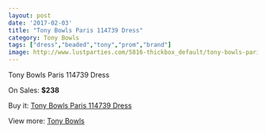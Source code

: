 ```yaml
---
layout: post
date: '2017-02-03'
title: "Tony Bowls Paris 114739 Dress"
category: Tony Bowls
tags: ["dress","beaded","tony","prom","brand"]
image: http://www.lustparties.com/5816-thickbox_default/tony-bowls-paris-114739-dress.jpg
---
```

Tony Bowls Paris 114739 Dress

On Sales: **$238**
<a href="https://www.lustparties.com/en/tony-bowls/1973-tony-bowls-paris-114739-dress.html"><amp-img layout="responsive" width="600" height="600" src="//www.lustparties.com/5816-thickbox_default/tony-bowls-paris-114739-dress.jpg" alt="Tony Bowls Paris 114739 Dress 0" /></a>
<a href="https://www.lustparties.com/en/tony-bowls/1973-tony-bowls-paris-114739-dress.html"><amp-img layout="responsive" width="600" height="600" src="//www.lustparties.com/5817-thickbox_default/tony-bowls-paris-114739-dress.jpg" alt="Tony Bowls Paris 114739 Dress 1" /></a>
<a href="https://www.lustparties.com/en/tony-bowls/1973-tony-bowls-paris-114739-dress.html"><amp-img layout="responsive" width="600" height="600" src="//www.lustparties.com/5818-thickbox_default/tony-bowls-paris-114739-dress.jpg" alt="Tony Bowls Paris 114739 Dress 2" /></a>

Buy it: [Tony Bowls Paris 114739 Dress](https://www.lustparties.com/en/tony-bowls/1973-tony-bowls-paris-114739-dress.html "Tony Bowls Paris 114739 Dress")

View more: [Tony Bowls](https://www.lustparties.com/en/5-tony-bowls "Tony Bowls")